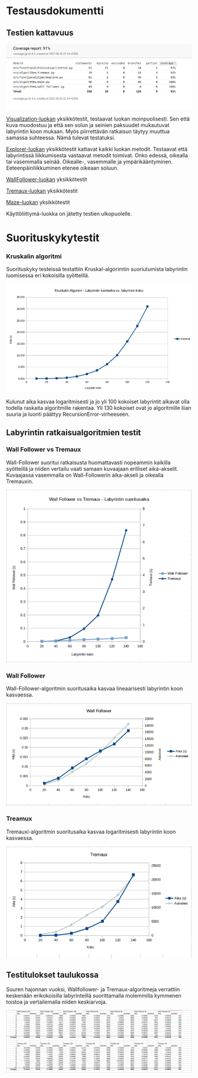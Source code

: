 # Testausdokumentti

## Testien kattavuus

![](./pictures/test_pictures/coverage_3.png)

[Visualization-luokan](https://github.com/JanneKarki/Algoritmien-vertailu-sovellus/blob/master/src/tests/visualization_test.py) yksikkötestit, testaavat luokan moinpuolisesti. Sen että kuva muodostuu ja että sen solun ja seinien paksuudet mukautuvat labyrintin koon mukaan. Myös piirrettävän ratkaisun täytyy muuttua samassa suhteessa. Nämä tulevat testatuksi.

[Explorer-luokan](https://github.com/JanneKarki/Algoritmien-vertailu-sovellus/blob/master/src/tests/explore_test.py) yksikkötestit kattavat kaikki luokan metodit. Testaavat että labyrintissä liikkumisesta vastaavat metodit toimivat. Onko edessä, oikealla tai vasemmalla seinää. Oikealle-, vasemmalle ja ympärikääntyminen. Eeteenpäinliikkuminen etenee oikeaan soluun.

[WallFollower-luokan](https://github.com/JanneKarki/Algoritmien-vertailu-sovellus/blob/master/src/tests/wall_follower_test.py) yksikkötestit

[Tremaux-luokan](https://github.com/JanneKarki/Algoritmien-vertailu-sovellus/blob/master/src/tests/tremaux_test.py) yksikkötestit

[Maze-luokan](https://github.com/JanneKarki/Algoritmien-vertailu-sovellus/blob/master/src/tests/maze_test.py) yksikkötestit


Käyttöliittymä-luokka on jätetty testien ulkopuolelle.


# Suorituskykytestit

### Kruskalin algoritmi

Suorituskyky testeissä testattiin Kruskal-algorimtin suoriutumista labyrintin luomisessa eri kokoisilla syötteillä. 

![](./pictures/kruskal_aika.png)

Kulunut aika kasvaa logaritmisesti ja jo yli 100 kokoiset labyrintit alkavat olla todella raskaita algoritmille rakentaa. Yli 130 kokoiset ovat jo algoritmille liian suuria ja luonti päättyy RecursionError-virheeseen.

## Labyrintin ratkaisualgoritmien testit

### Wall Follower vs Tremaux

Wall-Follower suoritui ratkaisusta huomattavasti nopeammin kaikilla syötteillä ja niiden vertailu vaati samaan kuvaajaan erilliset aika-akselit. Kuvaajassa vasemmalla on Wall-Followerin aika-akseli ja oikealla Tremauxin.

![](./pictures/test_pictures/versus_chart.png)




### Wall Follower

Wall-Follower-algoritmin suoritusaika kasvaa lineaarisesti labyrintin koon kasvaessa.

![](./pictures/test_pictures/wall_follower_chart.png)





### Treamux
Tremauxi-algoritmin suoritusaika kasvaa logaritmisesti labyrintin koon kasvaessa.

![](./pictures/test_pictures/tremaux_chart.png)





## Testitulokset taulukossa

Suuren hajonnan vuoksi, Wallfollower- ja Tremaux-algoritmeja verrattiin keskenään erikokoisilla labyrinteillä suorittamalla molemmilla kymmenen toistoa ja vertailemalla niiden keskiarvoja. 


![](./pictures/test_pictures/result_chart.png)
